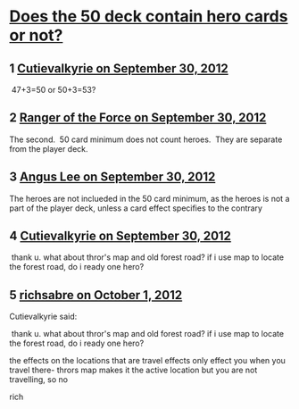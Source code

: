 # [Does the 50 deck contain hero cards or not?](https://community.fantasyflightgames.com/topic/72008-does-the-50-deck-contain-hero-cards-or-not/)

## 1 [Cutievalkyrie on September 30, 2012](https://community.fantasyflightgames.com/topic/72008-does-the-50-deck-contain-hero-cards-or-not/?do=findComment&comment=702846)

 47+3=50 or 50+3=53?

## 2 [Ranger of the Force on September 30, 2012](https://community.fantasyflightgames.com/topic/72008-does-the-50-deck-contain-hero-cards-or-not/?do=findComment&comment=702848)

The second.  50 card minimum does not count heroes.  They are separate from the player deck.

## 3 [Angus Lee on September 30, 2012](https://community.fantasyflightgames.com/topic/72008-does-the-50-deck-contain-hero-cards-or-not/?do=findComment&comment=702849)

The heroes are not inclueded in the 50 card minimum, as the heroes is not a part of the player deck, unless a card effect specifies to the contrary

## 4 [Cutievalkyrie on September 30, 2012](https://community.fantasyflightgames.com/topic/72008-does-the-50-deck-contain-hero-cards-or-not/?do=findComment&comment=702850)

 thank u. what about thror's map and old forest road? if i use map to locate the forest road, do i ready one hero?

## 5 [richsabre on October 1, 2012](https://community.fantasyflightgames.com/topic/72008-does-the-50-deck-contain-hero-cards-or-not/?do=findComment&comment=703148)

Cutievalkyrie said:

 thank u. what about thror's map and old forest road? if i use map to locate the forest road, do i ready one hero?



the effects on the locations that are travel effects only effect you when you travel there- thrors map makes it the active location but you are not travelling, so no

rich

